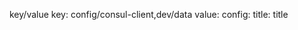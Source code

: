 key/value
    key:
        config/consul-client,dev/data
    value:
        config: 
            title: title
